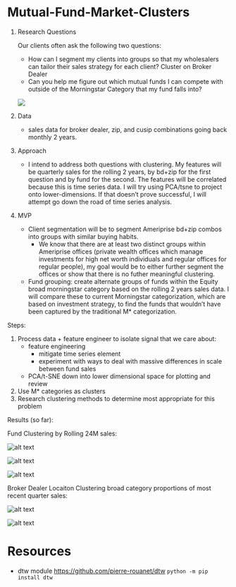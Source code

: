 # Mutual-Fund-Market-Clusters

1. Research Questions

    Our clients often ask the following two questions:
    - How can I segment my clients into groups so that my wholesalers can tailor their sales strategy for each client?
        Cluster on Broker Dealer
    - Can you help me figure out which mutual funds I can compete with outside of the Morningstar Category that my fund falls into?

    ![](https://media.giphy.com/media/l1J9R1Q7LJGSZOxFe/giphy.gif)

2. Data
    - sales data for broker dealer, zip, and cusip combinations going back monthly 2 years.
3. Approach
    - I intend to address both questions with clustering. My features will be quarterly sales for the rolling 2 years, by bd+zip for the first question and by fund for the second. The features will be correlated because this is time series data. I will try using PCA/tsne to project onto lower-dimensions. If that doesn’t prove successful, I will attempt go down the road
of time series analysis.
4. MVP
    - Client segmentation will be to segment Ameriprise bd+zip combos into groups with similar buying habits.
        - We know that there are at least two distinct groups within Ameriprise offices (private wealth offices which manage investments for high net worth individuals and regular offices for regular people), my goal would be to either further segment the offices or show that there is no futher meaningful clustering.
    - Fund grouping: create alternate groups of funds within the Equity broad morningstar category based on the rolling 2 years sales data. I will compare these to current Morningstar categorization, which are based on investment strategy, to find the funds that wouldn’t have been captured by the traditional M* categorization.


Steps:
1. Process data + feature engineer to isolate signal that we care about:
    - feature engineering
        - mitigate time series element
        - experiment with ways to deal with massive differences in scale between fund sales
    - PCA/t-SNE down into lower dimensional space for plotting and review
2. Use M* categories as clusters
3. Research clustering methods to determine most appropriate for this problem


Results (so far):

Fund Clustering by Rolling 24M sales:

![alt text](https://github.com/frechfrechfrech/Mutual-Fund-Market-Clusters/blob/master/fundid_pca_scree.png "PCA Scree")

![alt text](https://github.com/frechfrechfrech/Mutual-Fund-Market-Clusters/blob/master/dendrogram_allocation.png)

![alt text](https://github.com/frechfrechfrech/Mutual-Fund-Market-Clusters/blob/master/dendrogram_taxpreferred.png)



Broker Dealer Locaiton Clustering broad category proportions of most recent quarter sales:

![alt text](https://github.com/frechfrechfrech/Mutual-Fund-Market-Clusters/blob/master/amp_pca_kmeans.png)

![alt text](https://github.com/frechfrechfrech/Mutual-Fund-Market-Clusters/blob/master/amp_tsne_kmeans.png)




# Resources
- dtw module https://github.com/pierre-rouanet/dtw
    ```python -m pip install dtw```
